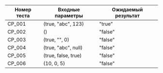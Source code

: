 | Номер теста | Входные параметры   | Ожидаемый результат |
| ----------- | ------------------- | ------------------- |
| CP_001      | (true, "abc", 123)  | "true"              |
| CP_002      | ()                  | "false"             |
| CP_003      | (true, "", 0)       | "false"             |
| CP_004      | (true, "abc", null) | "false"             |
| CP_005      | (true, false, true) | "false"             |
| CP_006      | (10, 0, 5)          | "false"             |
